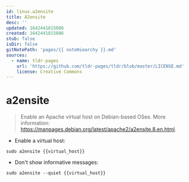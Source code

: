 ```yaml
---
id: linux.a2ensite
title: A2ensite
desc: ''
updated: 1642441815086
created: 1642441815086
stub: false
isDir: false
gitNotePath: 'pages/{{ noteHiearchy }}.md'
sources:
  - name: tldr-pages
    url: 'https://github.com/tldr-pages/tldr/blob/master/LICENSE.md'
    license: Creative Commons
---
```

# a2ensite

> Enable an Apache virtual host on Debian-based OSes.
> More information: <https://manpages.debian.org/latest/apache2/a2ensite.8.en.html>.

- Enable a virtual host:

`sudo a2ensite {{virtual_host}}`

- Don't show informative messages:

`sudo a2ensite --quiet {{virtual_host}}`

